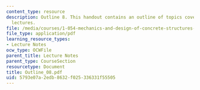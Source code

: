 ```yaml
---
content_type: resource
description: Outline 8. This handout contains an outline of topics covered in course
  lectures.
file: /media/courses/1-054-mechanics-and-design-of-concrete-structures-spring-2004/5793e07a2edb8632f025336331f55505_Outline_08.pdf
file_type: application/pdf
learning_resource_types:
- Lecture Notes
ocw_type: OCWFile
parent_title: Lecture Notes
parent_type: CourseSection
resourcetype: Document
title: Outline_08.pdf
uid: 5793e07a-2edb-8632-f025-336331f55505
---
```

